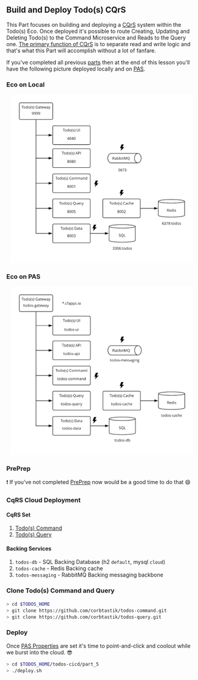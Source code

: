 ## Build and Deploy Todo(s) CQrS  

This Part focuses on building and deploying a [CQrS](https://martinfowler.com/bliki/CQRS.html) system within the Todo(s) Eco.  Once deployed it's possible to route Creating, Updating and Deleting Todo(s) to the Command Microservice and Reads to the Query one.  [The primary function of CQrS](https://martinfowler.com/bliki/CQRS.html) is to separate read and write logic and that's what this Part will accomplish without a lot of fanfare.

If you've completed all previous [parts](/README.md#parts) then at the end of this lesson you'll have the following picture deployed locally and on [PAS](http://run.pivotal.io/).

### Eco on Local

<p align="center">
  <img src="https://github.com/corbtastik/todos-images/blob/master/todos-ecosystem/TodosCqRS-Local.png" width="480">
</p>

### Eco on PAS

<p align="center">
  <img src="https://github.com/corbtastik/todos-images/blob/master/todos-ecosystem/TodosCqRS-PAS.png" width="480">
</p>

### PrePrep

:heavy_exclamation_mark: If you've not completed [PrePrep](https://github.com/corbtastik/todos-ecosystem/blob/master/PREPREP.md) now would be a good time to do that :smile:

### CqRS Cloud Deployment

#### CqRS Set

1. [Todo(s) Command](https://github.com/corbtastik/todos-command)
1. [Todo(s) Query](https://github.com/corbtastik/todos-query)

#### Backing Services

1. ``todos-db`` - SQL Backing Database (h2 ``default``, mysql ``cloud``)
1. ``todos-cache`` - Redis Backing cache
1. ``todos-messaging`` - RabbitMQ Backing messaging backbone

### Clone Todo(s) Command and Query  

```bash
> cd $TODOS_HOME
> git clone https://github.com/corbtastik/todos-command.git
> git clone https://github.com/corbtastik/todos-query.git
```

### Deploy  

Once [PAS Properties](/PREPREP.md#pas-properties) are set it's time to point-and-click and coolout while we burst into the cloud. :sunglasses:

```bash
> cd $TODOS_HOME/todos-cicd/part_5
> ./deploy.sh
```